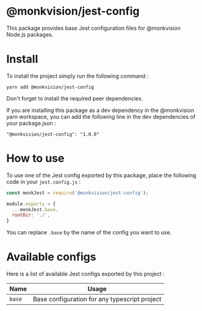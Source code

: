 # @monkvision/jest-config
This package provides base Jest configuration files for @monkvision Node.js packages.

# Install
To install the project simply run the following command :

```shell
yarn add @monkvision/jest-config
```

Don't forget to install the required peer dependencies.

If you are installing this package as a dev dependency in the @monkvision yarn workspace, you can add the following line
in the dev dependencies of your package.json :

```
"@monkvision/jest-config": "1.0.0"
```

# How to use
To use one of the Jest config exported by this package, place the following code in your `jest.config.js` :

```javascript
const monkJest = require('@monkvision/jest-config');

module.exports = {
  ...monkJest.base,
  rootDir: './',
}
```

You can replace `.base` by the name of the config you want to use.

# Available configs
Here is a list of available Jest configs exported by this project :

| Name   | Usage                                         |
|--------|-----------------------------------------------|
| `base` | Base configuration for any typescript project |
